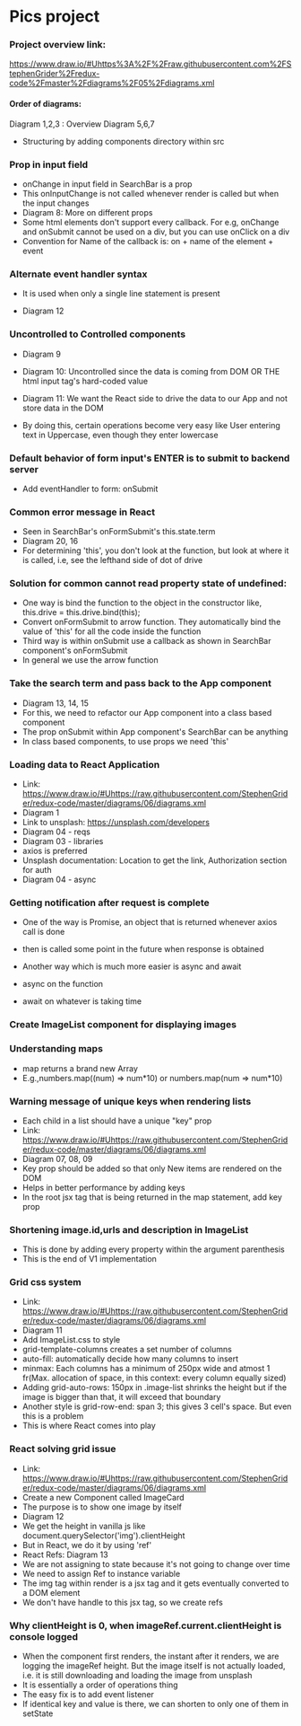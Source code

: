 # Pics project

### Project overview link: 
https://www.draw.io/#Uhttps%3A%2F%2Fraw.githubusercontent.com%2FStephenGrider%2Fredux-code%2Fmaster%2Fdiagrams%2F05%2Fdiagrams.xml

#### Order of diagrams:
Diagram 1,2,3 : Overview
Diagram 5,6,7 

* Structuring by adding components directory within src

### Prop in input field
* onChange in input field in SearchBar is a prop
* This onInputChange is not called whenever render is called but when the input changes
* Diagram 8: More on different props
* Some html elements don't support every callback. For e.g, onChange and onSubmit cannot be used on a div, but you can use onClick on a div
* Convention for Name of the callback is: on + name of the element + event

### Alternate event handler syntax
* It is used when only a single line statement is present

* Diagram 12
### Uncontrolled to Controlled components
* Diagram 9

* Diagram 10: Uncontrolled since the data is coming from DOM OR THE html input tag's hard-coded value 
* Diagram 11: We want the React side to drive the data to our App and not store data in the DOM

* By doing this, certain operations become very easy like User entering text in Uppercase, even though they enter lowercase

### Default behavior of form input's ENTER is to submit to backend server
* Add eventHandler to form: onSubmit

### Common error message in React
* Seen in SearchBar's onFormSubmit's this.state.term
* Diagram 20, 16
* For determining 'this', you don't look at the function, but look at where it is called, i.e, see the lefthand side of dot of drive

### Solution for common cannot read property state of undefined:
* One way is bind the function to the object in the constructor like, this.drive = this.drive.bind(this);
* Convert onFormSubmit to arrow function. They automatically bind the value of 'this' for all the code inside the function
* Third way is within onSubmit use a callback as shown in SearchBar component's onFormSubmit
* In general we use the arrow function

### Take the search term and pass back to the App component
* Diagram 13, 14, 15
* For this, we need to refactor our App component into a class based component
* The prop onSubmit within App component's SearchBar can be anything
* In class based components, to use props we need 'this'

### Loading data to React Application
* Link: https://www.draw.io/#Uhttps://raw.githubusercontent.com/StephenGrider/redux-code/master/diagrams/06/diagrams.xml
* Diagram 1
* Link to unsplash: https://unsplash.com/developers
* Diagram 04 - reqs
* Diagram 03 - libraries
* axios is preferred
* Unsplash documentation: Location to get the link, Authorization section for auth
* Diagram 04 - async

### Getting notification after request is complete
* One of the way is Promise, an object that is returned whenever axios call is done
* then is called some point in the future when response is obtained

* Another way which is much more easier is async and await
* async on the function
* await on whatever is taking time

### Create ImageList component for displaying images

### Understanding maps
* map returns a brand new Array
* E.g.,numbers.map((num) => num\*10) or numbers.map(num => num\*10)

### Warning message of unique keys when rendering lists
* Each child in a list should have a unique "key" prop
* Link: https://www.draw.io/#Uhttps://raw.githubusercontent.com/StephenGrider/redux-code/master/diagrams/06/diagrams.xml
* Diagram 07, 08, 09
* Key prop should be added so that only New items are rendered on the DOM 
* Helps in better performance by adding keys
* In the root jsx tag that is being returned in the map statement, add key prop

### Shortening image.id,urls and description in ImageList
* This is done by adding every property within the argument parenthesis
* This is the end of V1 implementation

### Grid css system
* Link: https://www.draw.io/#Uhttps://raw.githubusercontent.com/StephenGrider/redux-code/master/diagrams/06/diagrams.xml
* Diagram 11
* Add ImageList.css to style
* grid-template-columns creates a set number of columns
* auto-fill: automatically decide how many columns to insert
* minmax: Each columns has a minimum of 250px wide and atmost 1 fr(Max. allocation of space, in this context: every column equally sized)
* Adding grid-auto-rows: 150px in .image-list shrinks the height but if the image is bigger than that, it will exceed that boundary
* Another style is grid-row-end: span 3; this gives 3 cell's space. But even this is a problem
* This is where React comes into play

### React solving grid issue
* Link: https://www.draw.io/#Uhttps://raw.githubusercontent.com/StephenGrider/redux-code/master/diagrams/06/diagrams.xml
* Create a new Component called ImageCard
* The purpose is to show one image by itself
* Diagram 12
* We get the height in vanilla js like document.querySelector('img').clientHeight
* But in React, we do it by using 'ref'
* React Refs: Diagram 13
* We are not assigning to state because it's not going to change over time
* We need to assign Ref to instance variable
* The img tag within render is a jsx tag and it gets eventually converted to a DOM element
* We don't have handle to this jsx tag, so we create refs

### Why clientHeight is 0, when imageRef.current.clientHeight is console logged
* When the component first renders, the instant after it renders, we are logging the imageRef height. But the image itself is not actually loaded, i.e. it is still downloading and loading the image from unsplash
* It is essentially a order of operations thing
* The easy fix is to add event listener
* If identical key and value is there, we can shorten to only one of them in setState